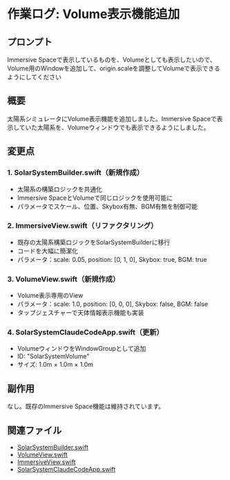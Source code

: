 # 作業ログ: Volume表示機能追加

## プロンプト
Immersive Spaceで表示しているものを、Volumeとしても表示したいので、Volume用のWindowを追加して、origin.scaleを調整してVolumeで表示できるようにしてください

## 概要
太陽系シミュレータにVolume表示機能を追加しました。Immersive Spaceで表示していた太陽系を、Volumeウィンドウでも表示できるようにしました。

## 変更点

### 1. SolarSystemBuilder.swift（新規作成）
- 太陽系の構築ロジックを共通化
- Immersive SpaceとVolumeで同じロジックを使用可能に
- パラメータでスケール、位置、Skybox有無、BGM有無を制御可能

### 2. ImmersiveView.swift（リファクタリング）
- 既存の太陽系構築ロジックをSolarSystemBuilderに移行
- コードを大幅に簡潔化
- パラメータ：scale: 0.05, position: [0, 1, 0], Skybox: true, BGM: true

### 3. VolumeView.swift（新規作成）
- Volume表示専用のView
- パラメータ：scale: 1.0, position: [0, 0, 0], Skybox: false, BGM: false
- タップジェスチャーで天体情報表示機能も実装

### 4. SolarSystemClaudeCodeApp.swift（更新）
- VolumeウィンドウをWindowGroupとして追加
- ID: "SolarSystemVolume"
- サイズ: 1.0m × 1.0m × 1.0m

## 副作用
なし。既存のImmersive Space機能は維持されています。

## 関連ファイル
- [SolarSystemBuilder.swift](../SolarSystemClaudeCode/SolarSystemBuilder.swift)
- [VolumeView.swift](../SolarSystemClaudeCode/VolumeView.swift)
- [ImmersiveView.swift](../SolarSystemClaudeCode/ImmersiveView.swift)
- [SolarSystemClaudeCodeApp.swift](../SolarSystemClaudeCode/SolarSystemClaudeCodeApp.swift)
